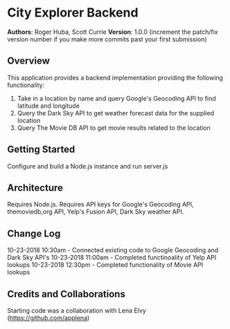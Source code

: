 # City Explorer Backend

**Authors**: Roger Huba, Scott Currie
**Version**: 1.0.0 (increment the patch/fix version number if you make more commits past your first submission)

## Overview
This application provides a backend implementation providing the following functionality:
1. Take in a location by name and query Google's Geocoding API to find latitude and longitude
2. Query the Dark Sky API to get weather forecast data for the supplied location
3. Query The Movie DB API to get movie results related to the location

## Getting Started
Configure and build a Node.js instance and run server.js

## Architecture
<!-- Provide a detailed description of the application design. What technologies (languages, libraries, etc) you're using, and any other relevant design information. -->
Requires Node.js. Requires API keys for Google's Geocoding API, themoviedb,org API, Yelp's Fusion API, Dark Sky weather API.

## Change Log
<!-- Use this area to document the iterative changes made to your application as each feature is successfully implemented. Use time stamps. Here's an examples:
01-01-2001 4:59pm - Application now has a fully-functional express server, with a GET route for the location resource.
-->
10-23-2018 10:30am - Connected existing code to Google Geocoding and Dark Sky API's
10-23-2018 11:00am - Completed functinoality of Yelp API lookups
10-23-2018 12:30pm - Completed functionality of Movie API lookups

## Credits and Collaborations
<!-- Give credit (and a link) to other people or resources that helped you build this application. -->
Starting code was a collaboration with Lena Elvy (https://github.com/applena)
